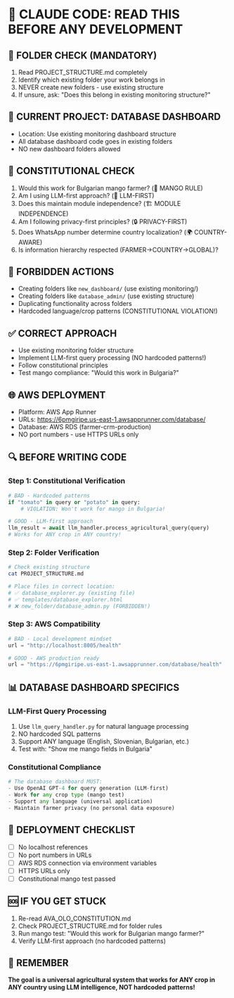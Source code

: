 # 🚨 CLAUDE CODE: READ THIS BEFORE ANY DEVELOPMENT

## 📁 FOLDER CHECK (MANDATORY)
1. Read PROJECT_STRUCTURE.md completely
2. Identify which existing folder your work belongs in
3. NEVER create new folders - use existing structure
4. If unsure, ask: "Does this belong in existing monitoring structure?"

## 🎯 CURRENT PROJECT: DATABASE DASHBOARD
- Location: Use existing monitoring dashboard structure
- All database dashboard code goes in existing folders
- NO new dashboard folders allowed

## 📜 CONSTITUTIONAL CHECK
1. Would this work for Bulgarian mango farmer? (🥭 MANGO RULE)
2. Am I using LLM-first approach? (🧠 LLM-FIRST)
3. Does this maintain module independence? (🏗️ MODULE INDEPENDENCE)
4. Am I following privacy-first principles? (🔒 PRIVACY-FIRST)
5. Does WhatsApp number determine country localization? (🌍 COUNTRY-AWARE)
6. Is information hierarchy respected (FARMER→COUNTRY→GLOBAL)?

## 🚫 FORBIDDEN ACTIONS
- Creating folders like `new_dashboard/` (use existing monitoring/)
- Creating folders like `database_admin/` (use existing structure)  
- Duplicating functionality across folders
- Hardcoded language/crop patterns (CONSTITUTIONAL VIOLATION!)

## ✅ CORRECT APPROACH
- Use existing monitoring folder structure
- Implement LLM-first query processing (NO hardcoded patterns!)
- Follow constitutional principles
- Test mango compliance: "Would this work in Bulgaria?"

## 🌐 AWS DEPLOYMENT
- Platform: AWS App Runner  
- URLs: https://6pmgiripe.us-east-1.awsapprunner.com/database/
- Database: AWS RDS (farmer-crm-production)
- NO port numbers - use HTTPS URLs only

## 🔍 BEFORE WRITING CODE

### Step 1: Constitutional Verification
```python
# BAD - Hardcoded patterns
if "tomato" in query or "potato" in query:
    # VIOLATION: Won't work for mango in Bulgaria!

# GOOD - LLM-first approach  
llm_result = await llm_handler.process_agricultural_query(query)
# Works for ANY crop in ANY country!
```

### Step 2: Folder Verification
```bash
# Check existing structure
cat PROJECT_STRUCTURE.md

# Place files in correct location:
# ✅ database_explorer.py (existing file)
# ✅ templates/database_explorer.html
# ❌ new_folder/database_admin.py (FORBIDDEN!)
```

### Step 3: AWS Compatibility
```python
# BAD - Local development mindset
url = "http://localhost:8005/health"

# GOOD - AWS production ready
url = "https://6pmgiripe.us-east-1.awsapprunner.com/database/health"
```

## 📊 DATABASE DASHBOARD SPECIFICS

### LLM-First Query Processing
1. Use `llm_query_handler.py` for natural language processing
2. NO hardcoded SQL patterns
3. Support ANY language (English, Slovenian, Bulgarian, etc.)
4. Test with: "Show me mango fields in Bulgaria"

### Constitutional Compliance
```python
# The database dashboard MUST:
- Use OpenAI GPT-4 for query generation (LLM-first)
- Work for any crop type (mango test)
- Support any language (universal application)
- Maintain farmer privacy (no personal data exposure)
```

## 🚀 DEPLOYMENT CHECKLIST
- [ ] No localhost references
- [ ] No port numbers in URLs  
- [ ] AWS RDS connection via environment variables
- [ ] HTTPS URLs only
- [ ] Constitutional mango test passed

## 🆘 IF YOU GET STUCK
1. Re-read AVA_OLO_CONSTITUTION.md
2. Check PROJECT_STRUCTURE.md for folder rules
3. Run mango test: "Would this work for Bulgarian mango farmer?"
4. Verify LLM-first approach (no hardcoded patterns)

## 🎯 REMEMBER
**The goal is a universal agricultural system that works for ANY crop in ANY country using LLM intelligence, NOT hardcoded patterns!**